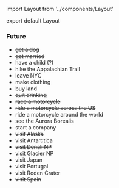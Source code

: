 import Layout from '../components/Layout'

export default Layout

### Future

- ~~get a dog~~
- ~~get married~~
- have a child (?)
- hike the Appalachian Trail
- leave NYC
- make clothing
- buy land
- ~~quit drinking~~
- ~~race a motorcycle~~
- ~~ride a motorcycle across the US~~
- ride a motorcycle around the world
- see the Aurora Borealis
- start a company
- ~~visit Alaska~~
- visit Antarctica
- ~~visit Denali NP~~
- visit Glacier NP
- visit Japan
- visit Portugal
- visit Roden Crater
- ~~visit Spain~~
